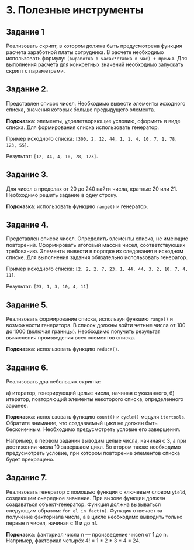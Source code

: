 # 3. Полезные инструменты

## Задание 1

Реализовать скрипт, в котором должна быть предусмотрена функция расчета заработной платы сотрудника. В расчете необходимо использовать формулу: `(выработка в часах*ставка в час) + премия`. Для выполнения расчета для конкретных значений необходимо запускать скрипт с параметрами.

## Задание 2.

Представлен список чисел. Необходимо вывести элементы исходного списка, значения которых больше предыдущего элемента.

**Подсказка**: элементы, удовлетворяющие условию, оформить в виде списка. Для формирования списка использовать генератор.

Пример исходного списка: `[300, 2, 12, 44, 1, 1, 4, 10, 7, 1, 78, 123, 55]`.

Результат: `[12, 44, 4, 10, 78, 123]`.

## Задание 3.

Для чисел в пределах от 20 до 240 найти числа, кратные 20 или 21. Необходимо решить задание в одну строку.

**Подсказка**: использовать функцию `range()` и генератор.

## Задание 4.

Представлен список чисел. Определить элементы списка, не имеющие повторений. Сформировать итоговый массив чисел, соответствующих требованию. Элементы вывести в порядке их следования в исходном списке. Для выполнения задания обязательно использовать генератор.

Пример исходного списка: `[2, 2, 2, 7, 23, 1, 44, 44, 3, 2, 10, 7, 4, 11]`.

Результат: `[23, 1, 3, 10, 4, 11]`

## Задание 5.

Реализовать формирование списка, используя функцию `range()` и возможности генератора. В список должны войти четные числа от 100 до 1000 (включая границы). Необходимо получить результат вычисления произведения всех элементов списка.

**Подсказка**: использовать функцию `reduce()`.

## Задание 6.

Реализовать два небольших скрипта:

а) итератор, генерирующий целые числа, начиная с указанного,
б) итератор, повторяющий элементы некоторого списка, определенного заранее.

**Подсказка**: использовать функцию `count()` и `cycle()` модуля `itertools`. Обратите внимание, что создаваемый цикл не должен быть бесконечным. Необходимо предусмотреть условие его завершения.

Например, в первом задании выводим целые числа, начиная с 3, а при достижении числа 10 завершаем цикл. Во втором также необходимо предусмотреть условие, при котором повторение элементов списка будет прекращено.

## Задание 7.

Реализовать генератор с помощью функции с ключевым словом `yield`, создающим очередное значение. При вызове функции должен создаваться объект-генератор. Функция должна вызываться следующим образом: `for el in fact(n)`. Функция отвечает за получение факториала числа, а в цикле необходимо выводить только первые `n` чисел, начиная с 1! и до n!.

**Подсказка**: факториал числа n — произведение чисел от 1 до n. Например, факториал четырёх 4! = 1 * 2 * 3 * 4 = 24.